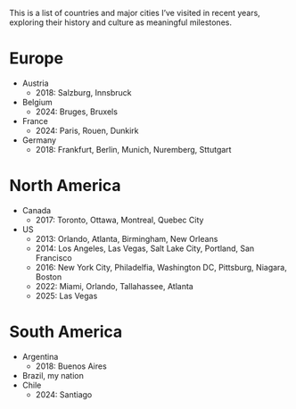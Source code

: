 This is a list of countries and major cities I’ve visited in recent years, exploring their history and culture as meaningful milestones.

# Europe
- Austria
    - 2018: Salzburg, Innsbruck
- Belgium
    - 2024: Bruges, Bruxels
- France
    - 2024: Paris, Rouen, Dunkirk
- Germany
    - 2018: Frankfurt, Berlin, Munich, Nuremberg, Sttutgart

# North America
- Canada
    - 2017: Toronto, Ottawa, Montreal, Quebec City
- US
    - 2013: Orlando, Atlanta, Birmingham, New Orleans
    - 2014: Los Angeles, Las Vegas, Salt Lake City, Portland, San Francisco
    - 2016: New York City, Philadelfia, Washington DC, Pittsburg, Niagara, Boston
    - 2022: Miami, Orlando, Tallahassee, Atlanta
    - 2025: Las Vegas
  
# South America
- Argentina
    - 2018: Buenos Aires
- Brazil, my nation
- Chile
    - 2024: Santiago
